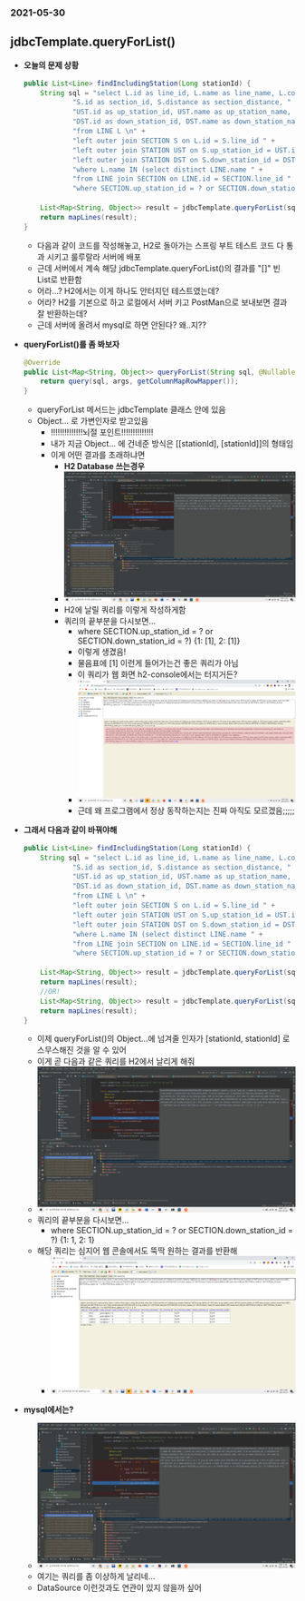 ### 2021-05-30

## jdbcTemplate.queryForList()
- **오늘의 문제 상황**
    ```java
    public List<Line> findIncludingStation(Long stationId) {
        String sql = "select L.id as line_id, L.name as line_name, L.color as line_color, L.extra_fare as line_extra_fare, " +
                "S.id as section_id, S.distance as section_distance, " +
                "UST.id as up_station_id, UST.name as up_station_name, " +
                "DST.id as down_station_id, DST.name as down_station_name " +
                "from LINE L \n" +
                "left outer join SECTION S on L.id = S.line_id " +
                "left outer join STATION UST on S.up_station_id = UST.id " +
                "left outer join STATION DST on S.down_station_id = DST.id " +
                "where L.name IN (select distinct LINE.name " +
                "from LINE join SECTION on LINE.id = SECTION.line_id " +
                "where SECTION.up_station_id = ? or SECTION.down_station_id = ?)";
    
        List<Map<String, Object>> result = jdbcTemplate.queryForList(sql, new Object[]{stationId}, new Object[]{stationId});
        return mapLines(result);
    }
    ```
    - 다음과 같이 코드를 작성해놓고, H2로 돌아가는 스프링 부트 테스트 코드 다 통과 시키고 룰루랄라 서버에 배포
    - 근데 서버에서 계속 해당 jdbcTemplate.queryForList()의 결과를 "[]" 빈 List로 반환함
    - 어라...? H2에서는 이게 하나도 안터지던 테스트였는데?
    - 어라? H2를 기본으로 하고 로컬에서 서버 키고 PostMan으로 보내보면 결과 잘 반환하는데?
    - 근데 서버에 올려서 mysql로 하면 안된다? 왜..지??
    
- **queryForList()를 좀 봐보자**
    ```java
    @Override
    public List<Map<String, Object>> queryForList(String sql, @Nullable Object... args) throws DataAccessException {
        return query(sql, args, getColumnMapRowMapper());
    }
    ```
    - queryForList 메서드는 jdbcTemplate 클래스 안에 있음
    - Object... 로 가변인자로 받고있음
        - !!!!!!!!!!!!!!뇌절 포인트!!!!!!!!!!!!!!
        - 내가 지금 Object... 에 건네준 방식은 [[stationId], [stationId]]의 형태임
        - 이게 어떤 결과를 초래하냐면
            - **H2 Database 쓰는경우**
            - ![](../image/2021-05-30-H2-doubleNewObj.png)
            - H2에 날릴 쿼리를 이렇게 작성하게함
            - 쿼리의 끝부분을 다시보면...
                -  where SECTION.up_station_id = ? or SECTION.down_station_id = ?) {1: [1], 2: [1]}
                - 이렇게 생겼음!
                - 물음표에 [1] 이런게 들어가는건 좋은 쿼리가 아님
                - 이 쿼리가 웹 화면 h2-console에서는 터지거든?
                - ![](../image/2021-05-30-h2-doubleNewObj-console.PNG)
                - 근데 왜 프로그램에서 정상 동작하는지는 진짜 아직도 모르겠음;;;;;

- **그래서 다음과 같이 바꿔야해**
    ```java
    public List<Line> findIncludingStation(Long stationId) {
        String sql = "select L.id as line_id, L.name as line_name, L.color as line_color, L.extra_fare as line_extra_fare, " +
                "S.id as section_id, S.distance as section_distance, " +
                "UST.id as up_station_id, UST.name as up_station_name, " +
                "DST.id as down_station_id, DST.name as down_station_name " +
                "from LINE L \n" +
                "left outer join SECTION S on L.id = S.line_id " +
                "left outer join STATION UST on S.up_station_id = UST.id " +
                "left outer join STATION DST on S.down_station_id = DST.id " +
                "where L.name IN (select distinct LINE.name " +
                "from LINE join SECTION on LINE.id = SECTION.line_id " +
                "where SECTION.up_station_id = ? or SECTION.down_station_id = ?)";
    
        List<Map<String, Object>> result = jdbcTemplate.queryForList(sql, new Object[]{stationId, stationId});
        return mapLines(result);
        //OR!
        List<Map<String, Object>> result = jdbcTemplate.queryForList(sql, stationId, stationId);
        return mapLines(result);
    }
    ```    
    - 이제 queryForList()의 Object...에 넘겨줄 인자가 [stationId, stationId] 로 스무스해진 것을 알 수 있어
    - 이게 곧 다음과 같은 쿼리를 H2에서 날리게 해줘
    - ![](../image/2021-05-30-H2-SingleNewObj.png)
    - 쿼리의 끝부분을 다시보면...
        -  where SECTION.up_station_id = ? or SECTION.down_station_id = ?) {1: 1, 2: 1}
    - 해당 쿼리는 심지어 웹 콘솔에서도 뚝딱 원하는 결과를 반환해
        - ![](../image/2021-05-30-h2-singleNewObj-console.PNG)

- **mysql에서는?**
    - ![](../image/2021-05-30-mysql-question.png)
    - 여기는 쿼리를 좀 이상하게 날리네...
    - DataSource 이런것과도 연관이 있지 않을까 싶어